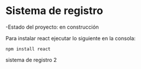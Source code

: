 <h1> Sistema de registro </h1>

-Estado del proyecto: en construcción

Para instalar react ejecutar lo siguiente en la consola:

``npm install react``

sistema de registro 2
